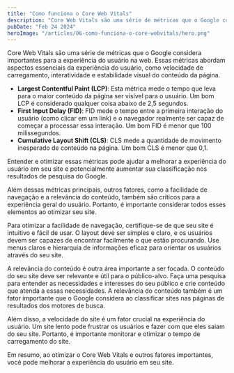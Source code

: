 ```yaml
---
title: "Como funciona o Core Web Vitals"
description: "Core Web Vitals são uma série de métricas que o Google considera importantes para a experiência do usuário na web. Essas métricas abordam aspectos essenciais da experiência do usuário, como velocidade de carregamento, interatividade e estabilidade visual do conteúdo da página."
pubDate: "Feb 24 2024"
heroImage: "/articles/06-como-funciona-o-core-webvitals/hero.png"
---
```


Core Web Vitals são uma série de métricas que o Google considera importantes para a experiência do usuário na web. Essas métricas abordam aspectos essenciais da experiência do usuário, como velocidade de carregamento, interatividade e estabilidade visual do conteúdo da página.

- **Largest Contentful Paint (LCP)**: Esta métrica mede o tempo que leva para o maior conteúdo da página ser visível para o usuário. Um bom LCP é considerado qualquer coisa abaixo de 2,5 segundos.
- **First Input Delay (FID)**: FID mede o tempo entre a primeira interação do usuário (como clicar em um link) e o navegador realmente ser capaz de começar a processar essa interação. Um bom FID é menor que 100 milissegundos.
- **Cumulative Layout Shift (CLS)**: CLS mede a quantidade de movimento inesperado de conteúdo na página. Um bom CLS é menor que 0,1.

Entender e otimizar essas métricas pode ajudar a melhorar a experiência do usuário em seu site e potencialmente aumentar sua classificação nos resultados de pesquisa do Google.

Além dessas métricas principais, outros fatores, como a facilidade de navegação e a relevância do conteúdo, também são críticos para a experiência geral do usuário. Portanto, é importante considerar todos esses elementos ao otimizar seu site.

Para otimizar a facilidade de navegação, certifique-se de que seu site é intuitivo e fácil de usar. O layout deve ser simples e claro, e os usuários devem ser capazes de encontrar facilmente o que estão procurando. Use menus claros e hierarquia de informações eficaz para orientar os usuários através do seu site.

A relevância do conteúdo é outra área importante a ser focada. O conteúdo do seu site deve ser relevante e útil para o público-alvo. Faça uma pesquisa para entender as necessidades e interesses do seu público e crie conteúdo que atenda a essas necessidades. A relevância do conteúdo também é um fator importante que o Google considera ao classificar sites nas páginas de resultados dos motores de busca.

Além disso, a velocidade do site é um fator crucial na experiência do usuário. Um site lento pode frustrar os usuários e fazer com que eles saiam do seu site. Portanto, é importante monitorar e otimizar o tempo de carregamento do site.

Em resumo, ao otimizar o Core Web Vitals e outros fatores importantes, você pode melhorar a experiência do usuário em seu site.